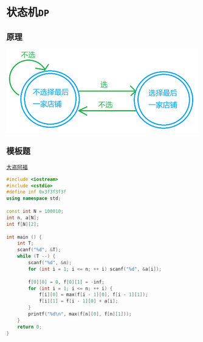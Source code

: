 # 状态机`DP`

## 原理

![](/img/0067.png)

## 模板题

[大盗阿福](http://ybt.ssoier.cn:8088/problem_show.php?pid=1301)

```cpp
#include <iostream>
#include <cstdio>
#define inf 0x3f3f3f3f
using namespace std;

const int N = 100010;
int n, a[N];
int f[N][2];

int main () {
    int T;
    scanf("%d", &T);
    while (T --) {
        scanf("%d", &n);
        for (int i = 1; i <= n; ++ i) scanf("%d", &a[i]);

        f[0][0] = 0, f[0][1] = -inf;
        for (int i = 1; i <= n; ++ i) {
            f[i][0] = max(f[i - 1][0], f[i - 1][1]);
            f[i][1] = f[i - 1][0] + a[i];
        }
        printf("%d\n", max(f[n][0], f[n][1]));
    }
    return 0;
}
```

